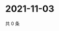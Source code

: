 # 2021-11-03

共 0 条

<!-- BEGIN WEIBO -->
<!-- 最后更新时间 Wed Nov 03 2021 11:09:35 GMT+0800 (China Standard Time) -->

<!-- END WEIBO -->
